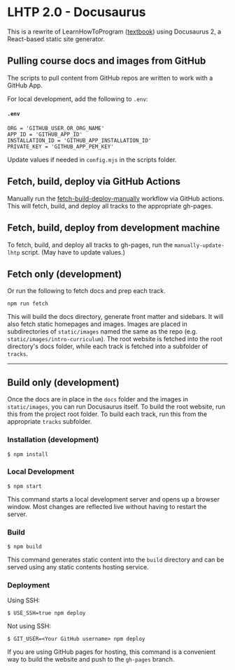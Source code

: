 # LHTP 2.0 - Docusaurus

This is a rewrite of LearnHowToProgram ([textbook](https://github.com/epicodus/textbook)) using Docusaurus 2, a React-based static site generator.

## Pulling course docs and images from GitHub

The scripts to pull content from GitHub repos are written to work with a GitHub App.

For local development, add the following to `.env`:

#### **`.env`**
```
ORG = 'GITHUB_USER_OR_ORG_NAME'
APP_ID = 'GITHUB_APP_ID'
INSTALLATION_ID = 'GITHUB_APP_INSTALLATION_ID'
PRIVATE_KEY = 'GITHUB_APP_PEM_KEY'
```

Update values if needed in `config.mjs` in the scripts folder.

## Fetch, build, deploy via GitHub Actions

Manually run the [fetch-build-deploy-manually](https://github.com/epicodus/lhtp/actions/workflows/fetch-build-deploy-manually.yml) workflow via GitHub actions.
This will fetch, build, and deploy all tracks to the appropriate gh-pages.

## Fetch, build, deploy from development machine

To fetch, build, and deploy all tracks to gh-pages, run the `manually-update-lhtp` script. (May have to update values.)

## Fetch only (development)

Or run the following to fetch docs and prep each track.

```
npm run fetch
```

This will build the docs directory, generate front matter and sidebars. It will also fetch static homepages and images. 
Images are placed in subdirectories of `static/images` named the same as the repo (e.g. `static/images/intro-curriculum`).
The root website is fetched into the root directory's docs folder, while each track is fetched into a subfolder of `tracks`.

---

## Build only (development)

Once the docs are in place in the `docs` folder and the images in `static/images`, you can run Docusaurus itself.
To build the root website, run this from the project root folder. To build each track, run this from the appropriate `tracks` subfolder.

### Installation (development)

```
$ npm install
```

### Local Development

```
$ npm start
```

This command starts a local development server and opens up a browser window. Most changes are reflected live without having to restart the server.

### Build

```
$ npm build
```

This command generates static content into the `build` directory and can be served using any static contents hosting service.

### Deployment

Using SSH:

```
$ USE_SSH=true npm deploy
```

Not using SSH:

```
$ GIT_USER=<Your GitHub username> npm deploy
```

If you are using GitHub pages for hosting, this command is a convenient way to build the website and push to the `gh-pages` branch.
